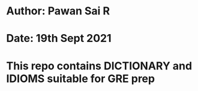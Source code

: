 # Author: Pawan Sai R
# Date: 19th Sept 2021

# This repo contains DICTIONARY and IDIOMS suitable for GRE prep







